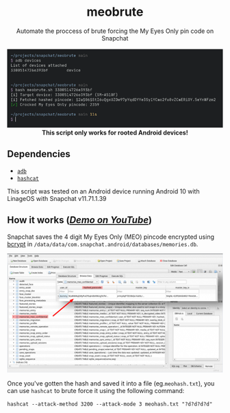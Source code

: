<h1 align="center">meobrute</h1>
<p align="center">
Automate the proccess of brute forcing the My Eyes Only pin code on Snapchat
<br>
<br>
<img src="images/preview.png">
<br>
<b> This script only works for rooted Android devices! </b>
<br>

## Dependencies
- [`adb`](https://developer.android.com/studio/command-line/adb)
- [`hashcat`](https://hashcat.net/hashcat/)

This script was tested on an Android device running Android 10 with LinageOS with Snapchat
v11.71.1.39

## How it works (_[Demo on YouTube](https://www.youtube.com/watch?v=uokcG95hqj0)_)
Snapchat saves the 4 digit My Eyes Only (MEO) pincode encrypted using [bcrypt](https://en.wikipedia.org/wiki/Bcrypt) in `/data/data/com.snapchat.android/databases/memories.db`.

![image](images/database.png)

Once you've gotten the hash and saved it into a file (eg.`meohash.txt`), you can use `hashcat` to brute force it using the following command:
```
hashcat --attack-method 3200 --attack-mode 3 meohash.txt "?d?d?d?d"
```

